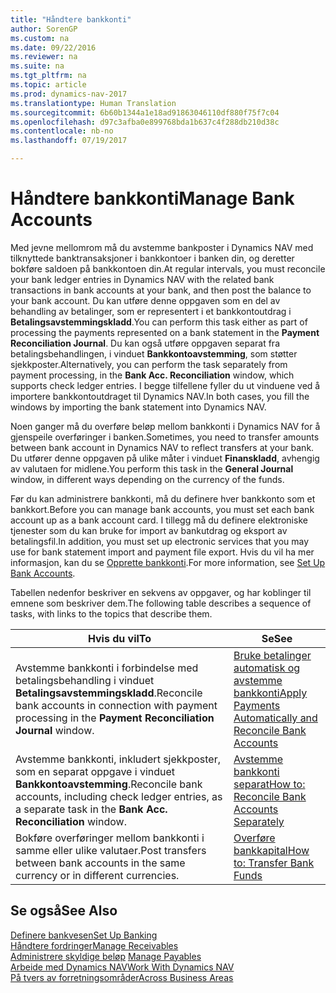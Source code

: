 ```yaml
---
title: "Håndtere bankkonti"
author: SorenGP
ms.custom: na
ms.date: 09/22/2016
ms.reviewer: na
ms.suite: na
ms.tgt_pltfrm: na
ms.topic: article
ms.prod: dynamics-nav-2017
ms.translationtype: Human Translation
ms.sourcegitcommit: 6b60b1344a1e18ad91863046110df880f75f7c04
ms.openlocfilehash: d97c3afba0e899768bda1b637c4f288db210d38c
ms.contentlocale: nb-no
ms.lasthandoff: 07/19/2017

---
```


# <a name="manage-bank-accounts"></a><span data-ttu-id="99326-102">Håndtere bankkonti</span><span class="sxs-lookup"><span data-stu-id="99326-102">Manage Bank Accounts</span></span>
<span data-ttu-id="99326-103">Med jevne mellomrom må du avstemme bankposter i Dynamics NAV med tilknyttede banktransaksjoner i bankkontoer i banken din, og deretter bokføre saldoen på bankkontoen din.</span><span class="sxs-lookup"><span data-stu-id="99326-103">At regular intervals, you must reconcile your bank ledger entries in Dynamics NAV with the related bank transactions in bank accounts at your bank, and then post the balance to your bank account.</span></span> <span data-ttu-id="99326-104">Du kan utføre denne oppgaven som en del av behandling av betalinger, som er representert i et bankkontoutdrag i **Betalingsavstemmingskladd**.</span><span class="sxs-lookup"><span data-stu-id="99326-104">You can perform this task either as part of processing the payments represented on a bank statement in the **Payment Reconciliation Journal**.</span></span> <span data-ttu-id="99326-105">Du kan også utføre oppgaven separat fra betalingsbehandlingen, i vinduet **Bankkontoavstemming**, som støtter sjekkposter.</span><span class="sxs-lookup"><span data-stu-id="99326-105">Alternatively, you can perform the task separately from payment processing, in the **Bank Acc. Reconciliation** window, which supports check ledger entries.</span></span> <span data-ttu-id="99326-106">I begge tilfellene fyller du ut vinduene ved å importere bankkontoutdraget til Dynamics NAV.</span><span class="sxs-lookup"><span data-stu-id="99326-106">In both cases, you fill the windows by importing the bank statement into Dynamics NAV.</span></span>

<span data-ttu-id="99326-107">Noen ganger må du overføre beløp mellom bankkonti i Dynamics NAV for å gjenspeile overføringer i banken.</span><span class="sxs-lookup"><span data-stu-id="99326-107">Sometimes, you need to transfer amounts between bank account in Dynamics NAV to reflect transfers at your bank.</span></span> <span data-ttu-id="99326-108">Du utfører denne oppgaven på ulike måter i vinduet **Finanskladd**, avhengig av valutaen for midlene.</span><span class="sxs-lookup"><span data-stu-id="99326-108">You perform this task in the **General Journal** window, in different ways depending on the currency of the funds.</span></span>

<span data-ttu-id="99326-109">Før du kan administrere bankkonti, må du definere hver bankkonto som et bankkort.</span><span class="sxs-lookup"><span data-stu-id="99326-109">Before you can manage bank accounts, you must set each bank account up as a bank account card.</span></span> <span data-ttu-id="99326-110">I tillegg må du definere elektroniske tjenester som du kan bruke for import av bankutdrag og eksport av betalingsfil.</span><span class="sxs-lookup"><span data-stu-id="99326-110">In addition, you must set up electronic services that you may use for bank statement import and payment file export.</span></span> <span data-ttu-id="99326-111">Hvis du vil ha mer informasjon, kan du se [Opprette bankkonti](bank-setup-banking.md).</span><span class="sxs-lookup"><span data-stu-id="99326-111">For more information, see [Set Up Bank Accounts](bank-setup-banking.md).</span></span>

<span data-ttu-id="99326-112">Tabellen nedenfor beskriver en sekvens av oppgaver, og har koblinger til emnene som beskriver dem.</span><span class="sxs-lookup"><span data-stu-id="99326-112">The following table describes a sequence of tasks, with links to the topics that describe them.</span></span>

|<span data-ttu-id="99326-113">Hvis du vil</span><span class="sxs-lookup"><span data-stu-id="99326-113">To</span></span> |<span data-ttu-id="99326-114">Se</span><span class="sxs-lookup"><span data-stu-id="99326-114">See</span></span> |
|---|----|
|<span data-ttu-id="99326-115">Avstemme bankkonti i forbindelse med betalingsbehandling i vinduet **Betalingsavstemmingskladd**.</span><span class="sxs-lookup"><span data-stu-id="99326-115">Reconcile bank accounts in connection with payment processing in the **Payment Reconciliation Journal** window.</span></span>|[<span data-ttu-id="99326-116">Bruke betalinger automatisk og avstemme bankkonti</span><span class="sxs-lookup"><span data-stu-id="99326-116">Apply Payments Automatically and Reconcile Bank Accounts</span></span>](receivables-apply-payments-auto-reconcile-bank-accounts.md)|
|<span data-ttu-id="99326-117">Avstemme bankkonti, inkludert sjekkposter, som en separat oppgave i vinduet **Bankkontoavstemming**.</span><span class="sxs-lookup"><span data-stu-id="99326-117">Reconcile bank accounts, including check ledger entries, as a separate task in the **Bank Acc. Reconciliation** window.</span></span>|[<span data-ttu-id="99326-118">Avstemme bankkonti separat</span><span class="sxs-lookup"><span data-stu-id="99326-118">How to: Reconcile Bank Accounts Separately</span></span>](bank-how-reconcile-bank-accounts-separately.md)|
|<span data-ttu-id="99326-119">Bokføre overføringer mellom bankkonti i samme eller ulike valutaer.</span><span class="sxs-lookup"><span data-stu-id="99326-119">Post transfers between bank accounts in the same currency or in different currencies.</span></span>|[<span data-ttu-id="99326-120">Overføre bankkapital</span><span class="sxs-lookup"><span data-stu-id="99326-120">How to: Transfer Bank Funds</span></span>](bank-how-transfer-bank-funds.md)
## <a name="see-also"></a><span data-ttu-id="99326-121">Se også</span><span class="sxs-lookup"><span data-stu-id="99326-121">See Also</span></span>  
[<span data-ttu-id="99326-122">Definere bankvesen</span><span class="sxs-lookup"><span data-stu-id="99326-122">Set Up Banking</span></span>](bank-setup-banking.md)  
[<span data-ttu-id="99326-123">Håndtere fordringer</span><span class="sxs-lookup"><span data-stu-id="99326-123">Manage Receivables</span></span>](receivables-manage-receivables.md)  
<span data-ttu-id="99326-124">[Administrere skyldige beløp](payables-manage-payables.md)  </span><span class="sxs-lookup"><span data-stu-id="99326-124">[Manage Payables](payables-manage-payables.md)  </span></span>  
[<span data-ttu-id="99326-125">Arbeide med Dynamics NAV</span><span class="sxs-lookup"><span data-stu-id="99326-125">Work With Dynamics NAV</span></span>](ui-work-product.md)  
[<span data-ttu-id="99326-126">På tvers av forretningsområder</span><span class="sxs-lookup"><span data-stu-id="99326-126">Across Business Areas</span></span>](ui-across-business-areas.md)

